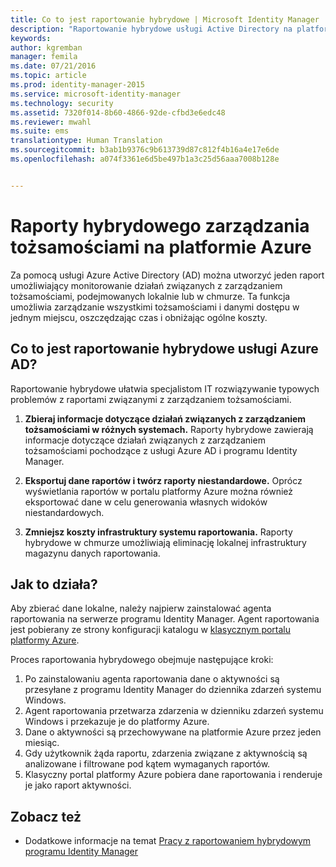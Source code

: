 ```yaml
---
title: Co to jest raportowanie hybrydowe | Microsoft Identity Manager
description: "Raportowanie hybrydowe usługi Active Directory na platformie Azure umożliwia tworzenie niestandardowych raportów, które obejmują zarówno zdarzenia w chmurze, jak i zdarzenia lokalne."
keywords: 
author: kgremban
manager: femila
ms.date: 07/21/2016
ms.topic: article
ms.prod: identity-manager-2015
ms.service: microsoft-identity-manager
ms.technology: security
ms.assetid: 7320f014-8b60-4866-92de-cfbd3e6edc48
ms.reviewer: mwahl
ms.suite: ems
translationtype: Human Translation
ms.sourcegitcommit: b3ab1b9376c9b613739d87c812f4b16a4e17e6de
ms.openlocfilehash: a074f3361e6d5be497b1a3c25d56aaa7008b128e


---
```


# Raporty hybrydowego zarządzania tożsamościami na platformie Azure
Za pomocą usługi Azure Active Directory (AD) można utworzyć jeden raport umożliwiający monitorowanie działań związanych z zarządzaniem tożsamościami, podejmowanych lokalnie lub w chmurze. Ta funkcja umożliwia zarządzanie wszystkimi tożsamościami i danymi dostępu w jednym miejscu, oszczędzając czas i obniżając ogólne koszty.

## Co to jest raportowanie hybrydowe usługi Azure AD?
Raportowanie hybrydowe ułatwia specjalistom IT rozwiązywanie typowych problemów z raportami związanymi z zarządzaniem tożsamościami.

1. **Zbieraj informacje dotyczące działań związanych z zarządzaniem tożsamościami w różnych systemach.** Raporty hybrydowe zawierają informacje dotyczące działań związanych z zarządzaniem tożsamościami pochodzące z usługi Azure AD i programu Identity Manager.

2. **Eksportuj dane raportów i twórz raporty niestandardowe.** Oprócz wyświetlania raportów w portalu platformy Azure można również eksportować dane w celu generowania własnych widoków niestandardowych.

3. **Zmniejsz koszty infrastruktury systemu raportowania.** Raporty hybrydowe w chmurze umożliwiają eliminację lokalnej infrastruktury magazynu danych raportowania.

## Jak to działa?

Aby zbierać dane lokalne, należy najpierw zainstalować agenta raportowania na serwerze programu Identity Manager. Agent raportowania jest pobierany ze strony konfiguracji katalogu w [klasycznym portalu platformy Azure](https://manage.windowsazure.com/).

Proces raportowania hybrydowego obejmuje następujące kroki:
1. Po zainstalowaniu agenta raportowania dane o aktywności są przesyłane z programu Identity Manager do dziennika zdarzeń systemu Windows.
2. Agent raportowania przetwarza zdarzenia w dzienniku zdarzeń systemu Windows i przekazuje je do platformy Azure.
3. Dane o aktywności są przechowywane na platformie Azure przez jeden miesiąc.
4. Gdy użytkownik żąda raportu, zdarzenia związane z aktywnością są analizowane i filtrowane pod kątem wymaganych raportów.
5. Klasyczny portal platformy Azure pobiera dane raportowania i renderuje je jako raport aktywności.

## Zobacz też
- Dodatkowe informacje na temat [Pracy z raportowaniem hybrydowym programu Identity Manager](/microsoft-identity-manager/deploy-use/working-with-identity-manager-hybrid-reporting)



<!--HONumber=Jul16_HO3-->


